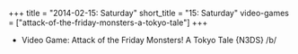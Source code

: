 +++
title = "2014-02-15: Saturday"
short_title = "15: Saturday"
video-games = ["attack-of-the-friday-monsters-a-tokyo-tale"]
+++


* Video Game: Attack of the Friday Monsters! A Tokyo Tale {N3DS} /b/